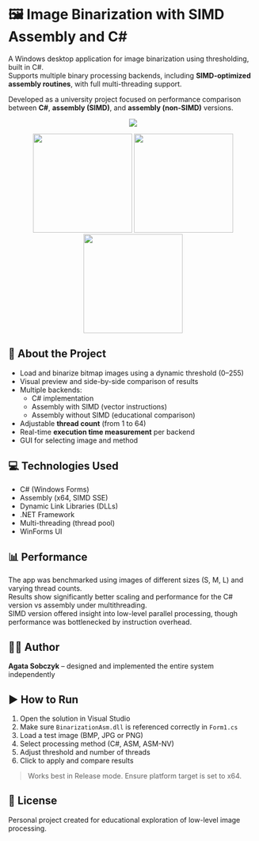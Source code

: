 # 🖼️ Image Binarization with SIMD Assembly and C#

A Windows desktop application for image binarization using thresholding, built in C#.  
Supports multiple binary processing backends, including **SIMD-optimized assembly routines**, with full multi-threading support.

Developed as a university project focused on performance comparison between **C#**, **assembly (SIMD)**, and **assembly (non-SIMD)** versions.

<p align="center">
  <img src="https://github.com/user-attachments/assets/6f11b8a1-7abe-4811-95dd-b8462372c7fc"/>
</p>

<p align="center">
  <img src="https://github.com/user-attachments/assets/3059bfbc-aba4-4300-8b7a-f4c553973b34" height="200px"/>
  <img src="https://github.com/user-attachments/assets/0b3bde28-d259-450c-bd0d-50585449756f" height="200px"/>
  <img src="https://github.com/user-attachments/assets/a59b7660-5c51-4933-a740-24ddb8330abd" height="200px"/>
</p>


## 🧠 About the Project

- Load and binarize bitmap images using a dynamic threshold (0–255)
- Visual preview and side-by-side comparison of results
- Multiple backends:
  - C# implementation
  - Assembly with SIMD (vector instructions)
  - Assembly without SIMD (educational comparison)
- Adjustable **thread count** (from 1 to 64)
- Real-time **execution time measurement** per backend
- GUI for selecting image and method


## 💻 Technologies Used

- C# (Windows Forms)
- Assembly (x64, SIMD SSE)
- Dynamic Link Libraries (DLLs)
- .NET Framework
- Multi-threading (thread pool)
- WinForms UI


## 📊 Performance

The app was benchmarked using images of different sizes (S, M, L) and varying thread counts.  
Results show significantly better scaling and performance for the C# version vs assembly under multithreading.  
SIMD version offered insight into low-level parallel processing, though performance was bottlenecked by instruction overhead.

## 🧑‍💻 Author

**Agata Sobczyk** – designed and implemented the entire system independently


## ▶️ How to Run

1. Open the solution in Visual Studio
2. Make sure `BinarizationAsm.dll` is referenced correctly in `Form1.cs`
3. Load a test image (BMP, JPG or PNG)
4. Select processing method (C#, ASM, ASM-NV)
5. Adjust threshold and number of threads
6. Click to apply and compare results

> Works best in Release mode. Ensure platform target is set to x64.


## 📜 License

Personal project created for educational exploration of low-level image processing.
